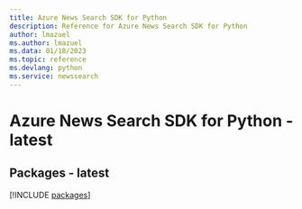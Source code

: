 ```yaml
---
title: Azure News Search SDK for Python
description: Reference for Azure News Search SDK for Python
author: lmazuel
ms.author: lmazuel
ms.data: 01/18/2023
ms.topic: reference
ms.devlang: python
ms.service: newssearch
---
```

# Azure News Search SDK for Python - latest
## Packages - latest
[!INCLUDE [packages](news-search-index.md)]